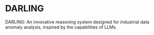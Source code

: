 # DARLING
DARLING: An innovative reasoning system designed for industrial data anomaly analysis, inspired by the capabilities of LLMs. 
